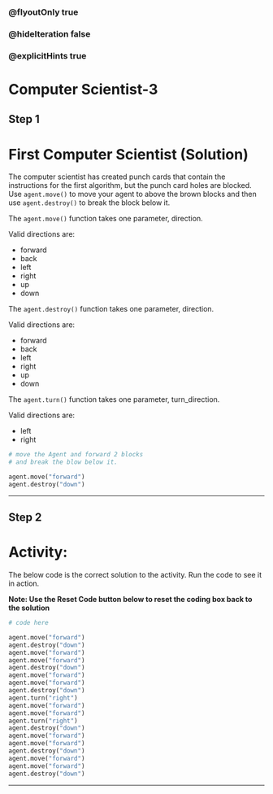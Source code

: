 ### @flyoutOnly true
### @hideIteration false
### @explicitHints true

# Computer Scientist-3

## Step 1
# First Computer Scientist (Solution)

The computer scientist has created punch cards that contain the instructions for the first algorithm, but the punch card holes are blocked. Use `agent.move()` to move your agent to above the brown blocks and then use `agent.destroy()` to break the block below it.

The `agent.move()` function takes one parameter, direction.

Valid directions are: 
- forward
- back
- left
- right
- up
- down

The `agent.destroy()` function takes one parameter, direction.

Valid directions are: 
- forward
- back
- left
- right
- up
- down

The `agent.turn()` function takes one parameter, turn_direction.

Valid directions are: 
- left
- right

```python
# move the Agent and forward 2 blocks
# and break the blow below it.

agent.move("forward")
agent.destroy("down")
```

---

## Step 2
# Activity:

The below code is the correct solution to the activity. Run the code to see it in action.

**Note: Use the Reset Code button below to reset the coding box back to the solution**

```python
# code here

agent.move("forward")
agent.destroy("down")
agent.move("forward")
agent.move("forward")
agent.destroy("down")
agent.move("forward")
agent.move("forward")
agent.destroy("down")
agent.turn("right")
agent.move("forward")
agent.move("forward")
agent.turn("right")
agent.destroy("down")
agent.move("forward")
agent.move("forward")
agent.destroy("down")
agent.move("forward")
agent.move("forward")
agent.destroy("down")
```

---

